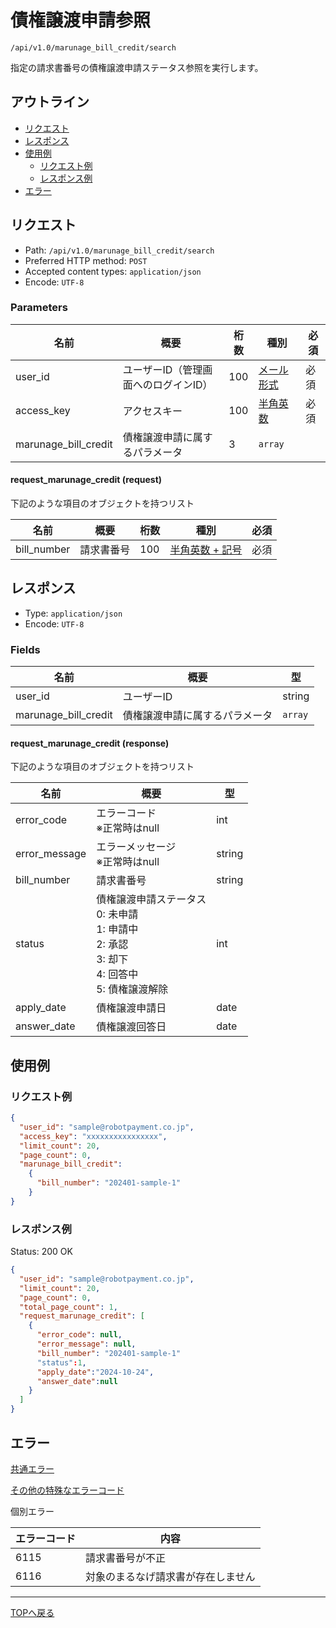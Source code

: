 # 債権譲渡申請参照

`/api/v1.0/marunage_bill_credit/search`

指定の請求書番号の債権譲渡申請ステータス参照を実行します。

## アウトライン

- [リクエスト](#リクエスト)
- [レスポンス](#レスポンス)
- [使用例](#使用例)
  - [リクエスト例](#リクエスト例)
  - [レスポンス例](#レスポンス例)
- [エラー](#エラー)

## リクエスト
- Path: `/api/v1.0/marunage_bill_credit/search`
- Preferred HTTP method: `POST`
- Accepted content types: `application/json`
- Encode: `UTF-8`

### Parameters

| 名前                    | 概要                                | 桁数 | 種別             | 必須 |
| ----------------------- | ----------------------------------| ---- |------------------| --- |
| user_id                 | ユーザーID（管理画面へのログインID）    | 100  | [メール形式](../../index.md#種別) | 必須 |
| access_key              | アクセスキー                         | 100  | [半角英数](../../index.md#種別) | 必須 |
| marunage_bill_credit    | 債権譲渡申請に属するパラメータ          |   3  | `array`          |     |


#### request_marunage_credit (request)

下記のような項目のオブジェクトを持つリスト

| 名前                     | 概要                                                | 桁数  | 種別                               | 必須 |
| ------------------------ | -------------------------------------------------- | ---- | --------------------------------- | ---- |
| bill_number      | 請求書番号                                            |100 | [半角英数 + 記号](../../index.md#種別)       | 必須  |



## レスポンス

- Type: `application/json`
- Encode: `UTF-8`

### Fields

| 名前                    | 概要                                                                                               | 型       |
| ----------------------- |---------------------------------------------------------------------------------------------------| -------- |
| user_id                 | ユーザーID                                                                                         | string   |
| marunage_bill_credit | 債権譲渡申請に属するパラメータ                                                                            | `array`  |

#### request_marunage_credit (response)

下記のような項目のオブジェクトを持つリスト

| 名前           | 概要                                                                                               | 型      |
| -------------- |---------------------------------------------------------------------------------------------------| ------- |
| error_code     | エラーコード<br> ※正常時はnull                                                                       | int     |
| error_message  | エラーメッセージ<br> ※正常時はnull                                                                    | string  |
| bill_number   | 請求書番号                                                                                           | string  |
| status         | 債権譲渡申請ステータス<br> 0: 未申請<br> 1: 申請中<br>2: 承認<br> 3: 却下<br> 4: 回答中<br> 5: 債権譲渡解除 | int      |
| apply_date | 債権譲渡申請日                                                                                           | date |
| answer_date | 債権譲渡回答日                                                                                          | date |


## 使用例

### リクエスト例

```json
{
  "user_id": "sample@robotpayment.co.jp",
  "access_key": "xxxxxxxxxxxxxxxx",
  "limit_count": 20,
  "page_count": 0,
  "marunage_bill_credit":
    {
      "bill_number": "202401-sample-1"
    }
}
```

### レスポンス例

Status: 200 OK

```json
{
  "user_id": "sample@robotpayment.co.jp",
  "limit_count": 20,
  "page_count": 0,
  "total_page_count": 1,
  "request_marunage_credit": [
    {
      "error_code": null,
      "error_message": null,
      "bill_number": "202401-sample-1"
      "status":1,
      "apply_date":"2024-10-24",
      "answer_date":null
    }
  ]
}
```

## エラー

[共通エラー](../../index.md#共通エラー)

[その他の特殊なエラーコード](../../index.md#その他の特殊なエラーコード)

個別エラー

| エラーコード | 内容                                               |
|--------| ----------------------------------------------------- |
| 6115   | 請求書番号が不正                                         |
| 6116   | 対象のまるなげ請求書が存在しません                          |

----

[TOPへ戻る](../../index.md)